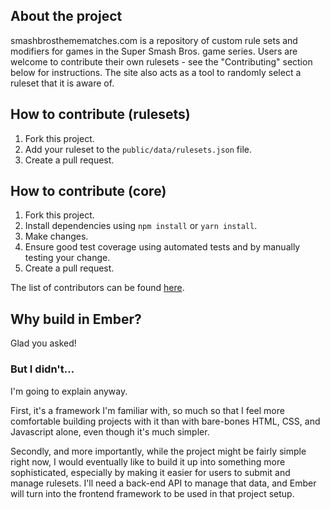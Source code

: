 ## About the project

smashbrosthemematches.com is a repository of custom rule sets and modifiers for games in the Super Smash Bros. game 
series. Users are welcome to contribute their own rulesets - see the "Contributing" section below for instructions. The
site also acts as a tool to randomly select a ruleset that it is aware of.

## How to contribute (rulesets)

1. Fork this project.
2. Add your ruleset to the `public/data/rulesets.json` file.
3. Create a pull request.

## How to contribute (core)

1. Fork this project.
2. Install dependencies using `npm install` or `yarn install`.
3. Make changes.
4. Ensure good test coverage using automated tests and by manually testing your change.
5. Create a pull request.

The list of contributors can be found [here](https://github.com/paracycle/slackthemes/graphs/contributors).

## Why build in Ember?

Glad you asked!

### But I didn't...

I'm going to explain anyway.

First, it's a framework I'm familiar with, so much so that I feel more comfortable building projects with it than with 
bare-bones HTML, CSS, and Javascript alone, even though it's much simpler.

Secondly, and more importantly, while the project might be fairly simple right now, I would eventually like to build it 
up into something more sophisticated, especially by making it easier for users to submit and manage rulesets. I'll need 
a back-end API to manage that data, and Ember will turn into the frontend framework to be used in that project setup.
